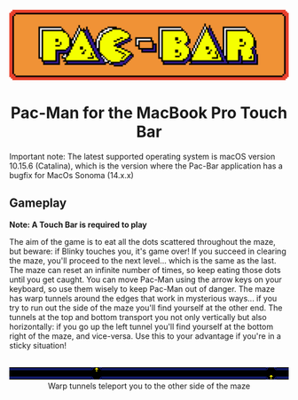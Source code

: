 <p align="center">
    <img src="Resources/Pac-Bar.png">
    <h1 align="center">Pac-Man for the MacBook Pro Touch Bar</h1>
</p>

Important note:
The latest supported operating system is macOS version 10.15.6 (Catalina), which is the version where the Pac-Bar application has a bugfix for MacOs Sonoma (14.x.x)
## Gameplay
**Note: A Touch Bar is required to play**

The aim of the game is to eat all the dots scattered throughout the maze, but
beware: if Blinky touches you, it's game over! If you succeed in clearing the
maze, you'll proceed to the next level... which is the same as the last. The
maze can reset an infinite number of times, so keep eating those dots until you
get caught. You can move Pac-Man using the arrow keys on your keyboard, so use
them wisely to keep Pac-Man out of danger. The maze has warp tunnels around the
edges that work in mysterious ways... if you try to run out the side of the maze
you'll find yourself at the other end. The tunnels at the top and bottom
transport you not only vertically but also horizontally: if you go up the left
tunnel you'll find yourself at the bottom right of the maze, and vice-versa. Use
this to your advantage if you're in a sticky situation!

<p align="center">
    <br />
    <img src="Resources/Tunnels.png">
    <br />
    <span align="center">
        Warp tunnels teleport you to the other side of the maze
    </span>
</p>

